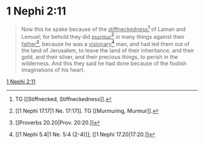 # 1 Nephi 2:11

> Now this he spake because of the <u>stiffneckedness</u>[^a] of Laman and Lemuel; for behold they did <u>murmur</u>[^b] in many things against their <u>father</u>[^c], because he was a <u>visionary</u>[^d] man, and had led them out of the land of Jerusalem, to leave the land of their inheritance, and their gold, and their silver, and their precious things, to perish in the wilderness. And this they said he had done because of the foolish imaginations of his heart.

[1 Nephi 2:11](https://www.churchofjesuschrist.org/study/scriptures/bofm/1-ne/2?lang=eng&id=p11#p11)


[^a]: TG [[Stiffnecked, Stiffneckedness]].
[^b]: [[1 Nephi 17.17|1 Ne. 17:17]]. TG [[Murmuring, Murmur]].
[^c]: [[Proverbs 20.20|Prov. 20:20.]]
[^d]: [[1 Nephi 5.4|1 Ne. 5:4 (2-4)]]; [[1 Nephi 17.20|17:20.]]
